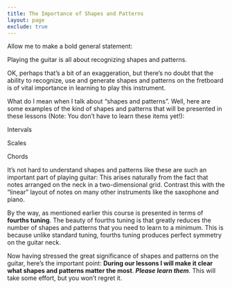 ```yaml
---
title: The Importance of Shapes and Patterns
layout: page
exclude: true
---
```

Allow me to make a bold general statement:

Playing the guitar is all about recognizing shapes and patterns.

OK, perhaps that’s a bit of an exaggeration, but there’s no doubt that the ability to recognize, use and generate shapes and patterns on the fretboard is of vital importance in learning to play this instrument.

What do I mean when I talk about “shapes and patterns”. Well, here are some examples of the kind of shapes and patterns that will be presented in these lessons (Note: You don’t have to learn these items yet!):

Intervals

Scales

Chords

It’s not hard to understand shapes and patterns like these are such an important part of playing guitar: This arises naturally from the fact that notes arranged on the neck in a two-dimensional grid. Contrast this with the “linear” layout of notes on many other instruments like the saxophone and piano.

By the way, as mentioned earlier this course is presented in terms of **fourths tuning**. The beauty of fourths tuning is that greatly reduces the number of shapes and patterns that you need to learn to a minimum. This is because unlike standard tuning, fourths tuning produces perfect symmetry on the guitar neck.

Now having stressed the great significance of shapes and patterns on the guitar, here’s the important point: **During our lessons I will make it clear what shapes and patterns matter the most**. ***Please learn them***. This will take some effort, but you won’t regret it.